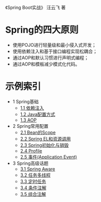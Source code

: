 《Spring Boot实战》   汪云飞 著

# Spring的四大原则
* 使用POJO进行轻量级和最小侵入式开发；
* 使用依赖注入和基于接口编程实现松耦合；
* 通过AOP和默认习惯进行声明式编程；
* 通过AOP和模板减少模式化代码。

# 示例索引
* 1 Spring基础
  *  [1.1 依赖注入](ch01_01_di/README.md)
  *  [1.2 Java配置方式](ch01_02_java-config/README.md)
  *  [1.3 AOP](ch01_03_aop/README.md)
* 2 Spring常用配置
  *  [2.1 Bean的Scope](ch02_01_scope/README.md)
  *  [2.2 Spring EL和资源调用](ch02_02_el/README.md)
  *  [2.3 Spring初始化与销毁](ch02_03_prepost/README.md)
  *  [2.4 Profile](ch02_04_prepost/README.md)
  *  [2.5 事件(Application Event)](ch02_05_event/README.md)
* 3 Spring高级话题
  *  [3.1 Spring Aware](ch03_01_aware/README.md)
  *  [3.2 任务多线程](ch03_02_taskexecutor/README.md)
  *  [3.3 定时任务](ch03_03_taskscheduler/README.md)
  *  [3.4 条件注解](ch03_04_conditional/README.md)
  *  [3.5 组合注解](ch03_05_annotation)
  